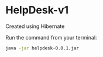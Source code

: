 # HelpDesk-v1
Created using Hibernate

Run the command from your terminal:
```sh
java -jar helpdesk-0.0.1.jar
```
